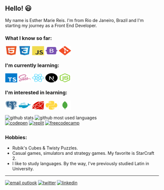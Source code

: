 ## Hello! 😃

My name is Esther Marie Reis. I'm from Rio de Janeiro, Brazil and I'm starting my journey as a Front End Developer.
<!--
Web accessibility is one of my biggest interests and I aim to help making the internet more accessible and inclusive for everyone.
-->


### What I know so far:
<div style="display: inline_block">
  <img align="center" alt="html" height="30" width="40" src="https://raw.githubusercontent.com/devicons/devicon/master/icons/html5/html5-original.svg">
  <img align="center" alt="css" height="30" width="40" src="https://raw.githubusercontent.com/devicons/devicon/master/icons/css3/css3-original.svg">
  <img align="center" alt="javascript" height="30" width="40" src="https://raw.githubusercontent.com/devicons/devicon/master/icons/javascript/javascript-original.svg">
  <img align="center" alt="bootstrap" height="30" width="40" src="https://raw.githubusercontent.com/devicons/devicon/master/icons/bootstrap/bootstrap-plain.svg">
  <img align="center" alt="git" height="30" width="40" src="https://raw.githubusercontent.com/devicons/devicon/master/icons/git/git-plain.svg">  
</div>

### I'm currently learning:
<div style="display: inline_block">
  <img align="center" alt="typescript" height="30" width="40" src="https://raw.githubusercontent.com/devicons/devicon/master/icons/typescript/typescript-original.svg">
  <img align="center" alt="sass" height="30" width="40" src="https://raw.githubusercontent.com/devicons/devicon/master/icons/sass/sass-original.svg">
  <img align="center" alt="react" height="30" width="40" src="https://raw.githubusercontent.com/devicons/devicon/master/icons/react/react-original.svg">
  <img align="center" alt="nextjs" height="30" width="40" src="https://raw.githubusercontent.com/devicons/devicon/master/icons/nextjs/nextjs-original.svg">
  <img align="center" alt="nodejs" height="30" width="40" src="https://raw.githubusercontent.com/devicons/devicon/master/icons/nodejs/nodejs-plain.svg">
</div>

### I'm interested in learning:
<div style="display: inline_block">
  <img align="center" alt="postgresql" height="30" width="40" src="https://raw.githubusercontent.com/devicons/devicon/master/icons/postgresql/postgresql-plain.svg">
  <img align="center" alt="docker" height="30" width="40" src="https://raw.githubusercontent.com/devicons/devicon/master/icons/docker/docker-plain.svg">
  <img align="center" alt="ruby" height="30" width="40" src="https://raw.githubusercontent.com/devicons/devicon/master/icons/ruby/ruby-plain.svg">
  <img align="center" alt="python" height="30" width="40" src="https://raw.githubusercontent.com/devicons/devicon/master/icons/python/python-plain.svg">
  <img align="center" alt="mongodb" height="30" width="40" src="https://raw.githubusercontent.com/devicons/devicon/master/icons/mongodb/mongodb-plain.svg">
</div>

<br>

<div style="display: inline_block">
  <img height="180em" alt="github stats" src="https://github-readme-stats.vercel.app/api?username=EstherMarie&show_icons=true&theme=react&include_all_commits=true&count_private=true"/>
  <img height="180em" alt="github most used languages" src="https://github-readme-stats.vercel.app/api/top-langs/?username=EstherMarie&layout=compact&hide=jupyter%20notebook,handlebars,shell&langs_count=8&theme=react"/>
</div>

<div style="display: inline_block">
  <a href="https://codepen.io/Marie_Alni" target="_blank"><img alt="codepen" src="https://img.shields.io/badge/Codepen-000000?style=for-the-badge&logo=codepen&logoColor=white" target="_blank"></a>
  <a href="https://replit.com/@EstherMarie" target="_blank"><img alt="replit" src="https://img.shields.io/badge/replit-667881?style=for-the-badge&logo=replit&logoColor=white" target="_blank"></a>
  <a href="https://www.freecodecamp.org/esther_marie" target="_blank"><img alt="freecodecamp" src="https://img.shields.io/badge/freecodecamp-27273D?style=for-the-badge&logo=freecodecamp&logoColor=white" target="_blank"></a>
</div>
  
##

### Hobbies:
- Rubik's Cubes & Twisty Puzzles.
- Casual games, simulators and strategy games. My favorite is StarCraft 2.
- I like to study languages. By the way, I've previously studied Latin in University.

---

<div style="display: inline_block">
  <a href="mailto:contato.esthermarie@outlook.com" target="_blank"><img alt="email outlook" src="https://img.shields.io/badge/Microsoft_Outlook-0078D4?style=for-the-badge&logo=microsoft-outlook&logoColor=white" target="_blank"></a>
  <a href="https://www.twitter.com/Marie_Alni/" target="_blank"><img alt="twitter" src="https://img.shields.io/badge/Twitter-1DA1F2?style=for-the-badge&logo=twitter&logoColor=white" target="_blank"></a>
  <a href="https://www.linkedin.com/in/esthermariereis/" target="_blank"><img alt="linkedin" src="https://img.shields.io/badge/linkedin-0A66C2?style=for-the-badge&logo=linkedin&logoColor=white" target="_blank"></a>
</div>



<!--
**EstherMarie/EstherMarie** is a ✨ _special_ ✨ repository because its `README.md` (this file) appears on your GitHub profile.

Here are some ideas to get you started:

- 🔭 I’m currently working on ...
- 🌱 I’m currently learning ...
- 👯 I’m looking to collaborate on ...
- 🤔 I’m looking for help with ...
- 💬 Ask me about ...
- 📫 How to reach me: ...
- 😄 Pronouns: ...
- ⚡ Fun fact: ...

- GitHub Stats:
  https://github.com/anuraghazra/github-readme-stats
  https://github.com/anuraghazra/github-readme-stats/blob/master/themes/README.md

- Ícones:
  https://github.com/devicons/devicon
  https://devicon.dev/

- Redes sociais:
  https://dev.to/envoy_/150-badges-for-github-pnk
  https://shields.io/


##


### Find more of my gambiarras in:

<div style="display: inline_block">
  <a href="https://codepen.io/Marie_Alni" target="_blank"><img src="https://img.shields.io/badge/-%20CodePen-1e1f26" target="_blank"></a>
  <a href="https://replit.com/@EstherMarie" target="_blank"><img src="https://img.shields.io/badge/-%20Replit-%230e1525" target="_blank"></a>
  <a href="-----" target="_blank"><img src="https://img.shields.io/badge/-%20freeCodeCamp-0a0a23" target="_blank"></a>
</div>


<div>
  <a href="https://github.com/EstherMarie">
  <img height="180em" src="https://github-readme-stats.vercel.app/api?username=EstherMarie&show_icons=true&theme=calm&include_all_commits=true&count_private=true"/>
  <img height="180em" src="https://github-readme-stats.vercel.app/api/top-langs/?username=EstherMarie&layout=compact&langs_count=7&theme=calm"/>
</div>

-->

